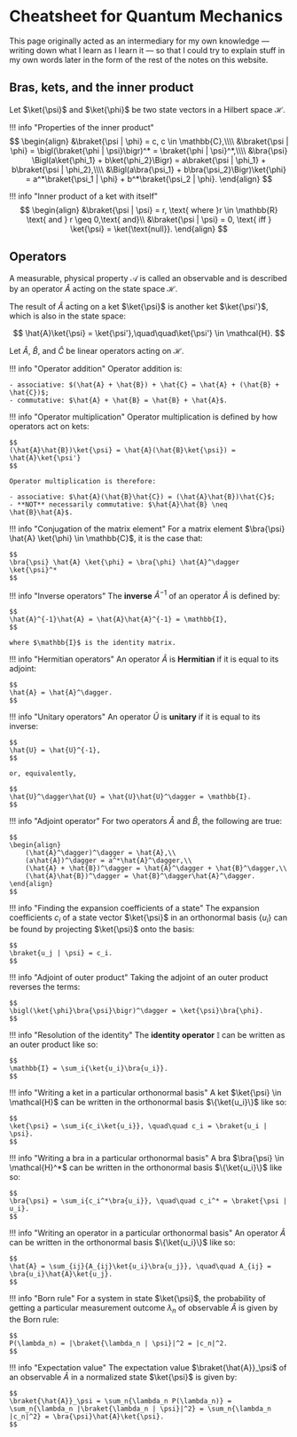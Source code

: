 # Cheatsheet for Quantum Mechanics
This page originally acted as an intermediary for my own knowledge &mdash; writing down what I learn as I learn it &mdash; so that I could try to explain stuff in my own words later in the form of the rest of the notes on this website.

## Bras, kets, and the inner product
Let $\ket{\psi}$ and $\ket{\phi}$ be two state vectors in a Hilbert space $\mathcal{H}$.

!!! info "Properties of the inner product"
    $$
    \begin{align}
        &\braket{\psi | \phi} = c, c \in \mathbb{C},\\\\
        &\braket{\psi | \phi} = \bigl(\braket{\phi | \psi}\bigr)^* = \braket{\phi | \psi}^*,\\\\
        &\bra{\psi} \Bigl(a\ket{\phi_1} + b\ket{\phi_2}\Bigr) = a\braket{\psi | \phi_1} + b\braket{\psi | \phi_2},\\\\
        &\Bigl(a\bra{\psi_1} + b\bra{\psi_2}\Bigr)\ket{\phi} = a^*\braket{\psi_1 | \phi} + b^*\braket{\psi_2 | \phi}.
    \end{align}
    $$

!!! info "Inner product of a ket with itself"
    $$
    \begin{align}
        &\braket{\psi | \psi} = r, \text{ where }r \in \mathbb{R} \text{ and } r \geq 0,\text{ and}\\
        &\braket{\psi | \psi} = 0, \text{ iff } \ket{\psi} = \ket{\text{null}}.
    \end{align}
    $$

## Operators
A measurable, physical property $\mathcal{A}$ is called an observable and is described by an operator $\hat{A}$ acting on the state space $\mathcal{H}$.

The result of $\hat{A}$ acting on a ket $\ket{\psi}$ is another ket $\ket{\psi'}$, which is also in the state space:

$$
\hat{A}\ket{\psi} = \ket{\psi'},\quad\quad\ket{\psi'} \in \mathcal{H}.
$$

Let $\hat{A}$, $\hat{B}$, and $\hat{C}$ be linear operators acting on $\mathcal{H}$.

!!! info "Operator addition"
    Operator addition is:

    - associative: $(\hat{A} + \hat{B}) + \hat{C} = \hat{A} + (\hat{B} + \hat{C})$;
    - commutative: $\hat{A} + \hat{B} = \hat{B} + \hat{A}$.

!!! info "Operator multiplication"
    Operator multiplication is defined by how operators act on kets:
    
    $$
    (\hat{A}\hat{B})\ket{\psi} = \hat{A}(\hat{B}\ket{\psi}) = \hat{A}\ket{\psi'}
    $$

    Operator multiplication is therefore:
    
    - associative: $\hat{A}(\hat{B}\hat{C}) = (\hat{A}\hat{B})\hat{C}$;
    - **NOT** necessarily commutative: $\hat{A}\hat{B} \neq \hat{B}\hat{A}$.

!!! info "Conjugation of the matrix element"
    For a matrix element $\bra{\psi} \hat{A} \ket{\phi} \in \mathbb{C}$, it is the case that:

    $$
    \bra{\psi} \hat{A} \ket{\phi} = \bra{\phi} \hat{A}^\dagger \ket{\psi}^*
    $$

!!! info "Inverse operators"
    The **inverse** $\hat{A}^{-1}$ of an operator $\hat{A}$ is defined by:

    $$
    \hat{A}^{-1}\hat{A} = \hat{A}\hat{A}^{-1} = \mathbb{I},
    $$

    where $\mathbb{I}$ is the identity matrix.

!!! info "Hermitian operators"
    An operator $\hat{A}$ is **Hermitian** if it is equal to its adjoint:

    $$
    \hat{A} = \hat{A}^\dagger.
    $$

!!! info "Unitary operators"
    An operator $\hat{U}$ is **unitary** if it is equal to its inverse:

    $$
    \hat{U} = \hat{U}^{-1},
    $$

    or, equivalently,

    $$
    \hat{U}^\dagger\hat{U} = \hat{U}\hat{U}^\dagger = \mathbb{I}.
    $$

!!! info "Adjoint operator"
    For two operators $\hat{A}$ and $\hat{B}$, the following are true:

    $$
    \begin{align}
        (\hat{A}^\dagger)^\dagger = \hat{A},\\
        (a\hat{A})^\dagger = a^*\hat{A}^\dagger,\\
        (\hat{A} + \hat{B})^\dagger = \hat{A}^\dagger + \hat{B}^\dagger,\\
        (\hat{A}\hat{B})^\dagger = \hat{B}^\dagger\hat{A}^\dagger.
    \end{align}
    $$

!!! info "Finding the expansion coefficients of a state"
    The expansion coefficients $c_i$ of a state vector $\ket{\psi}$ in an orthonormal basis $\{u_i\}$ can be found by projecting $\ket{\psi}$ onto the basis:

    $$
    \braket{u_j | \psi} = c_i.
    $$

!!! info "Adjoint of outer product"
    Taking the adjoint of an outer product reverses the terms:

    $$
    \bigl(\ket{\phi}\bra{\psi}\bigr)^\dagger = \ket{\psi}\bra{\phi}.
    $$

!!! info "Resolution of the identity"
    The **identity operator** $\mathbb{I}$ can be written as an outer product like so:

    $$
    \mathbb{I} = \sum_i{\ket{u_i}\bra{u_i}}.
    $$

!!! info "Writing a ket in a particular orthonormal basis"
    A ket $\ket{\psi} \in \mathcal{H}$ can be written in the orthonormal basis $\{\ket{u_i}\}$ like so:

    $$
    \ket{\psi} = \sum_i{c_i\ket{u_i}}, \quad\quad c_i = \braket{u_i | \psi}.
    $$

!!! info "Writing a bra in a particular orthonormal basis"
    A bra $\bra{\psi} \in \mathcal{H}^*$ can be written in the orthonormal basis $\{\ket{u_i}\}$ like so:

    $$
    \bra{\psi} = \sum_i{c_i^*\bra{u_i}}, \quad\quad c_i^* = \braket{\psi | u_i}.
    $$

!!! info "Writing an operator in a particular orthonormal basis"
    An operator $\hat{A}$ can be written in the orthonormal basis $\{\ket{u_i}\}$ like so:

    $$
    \hat{A} = \sum_{ij}{A_{ij}\ket{u_i}\bra{u_j}}, \quad\quad A_{ij} = \bra{u_i}\hat{A}\ket{u_j}.
    $$

!!! info "Born rule"
    For a system in state $\ket{\psi}$, the probability of getting a particular measurement outcome $\lambda_n$ of observable $\hat{A}$ is given by the Born rule:

    $$
    P(\lambda_n) = |\braket{\lambda_n | \psi}|^2 = |c_n|^2.
    $$

!!! info "Expectation value"
    The expectation value $\braket{\hat{A}}_\psi$ of an observable $\hat{A}$ in a normalized state $\ket{\psi}$ is given by:
    
    $$
    \braket{\hat{A}}_\psi = \sum_n{\lambda_n P(\lambda_n)} = \sum_n{\lambda_n |\braket{\lambda_n | \psi}|^2} = \sum_n{\lambda_n |c_n|^2} = \bra{\psi}\hat{A}\ket{\psi}.
    $$